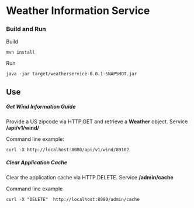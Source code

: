 # Weather Information Service

### Build and Run

Build

```
mvn install
```

Run

```
java -jar target/weatherservice-0.0.1-SNAPSHOT.jar
```

## Use

##### Get Wind Information Guide
Provide a US zipcode via HTTP.GET and retrieve a **Weather** object.
Service
**/api/v1/wind/<zipcode>**

Command line example:
```
curl -X http://localhost:8080/api/v1/wind/89102
```

##### Clear Application Cache
Clear the application cache via HTTP.DELETE.
Service
**/admin/cache**

Command line example
```
curl -X "DELETE"  http://localhost:8080/admin/cache
```
